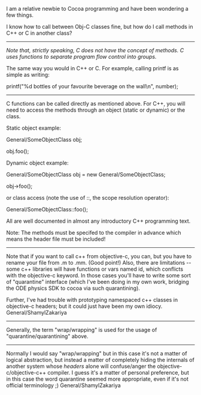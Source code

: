 I am a relative newbie to Cocoa programming and have been wondering a few things.

I know how to call between Obj-C classes fine, but how do I call methods in C++ or C in another class?

----

*Note that, strictly speaking, C does not have the concept of methods. C uses functions to separate program flow control into groups.*

The same way you would in C++ or C. For example, calling printf is as simple as writing:

    
printf("%d bottles of your favourite beverage on the wall\n", number);


----

C functions can be called directly as mentioned above.  For C++, you will need to access the methods through an object
(static or dynamic) or the class.

Static object example:

    
General/SomeObjectClass  obj;

obj.foo();


Dynamic object example:

    
General/SomeObjectClass  obj = new General/SomeObjectClass;

obj->foo();


or class access (note the use of ::, the scope resolution operator):

    
General/SomeObjectClass::foo();


All are well documented in almost any introductory C++ programming text.

Note:  The methods must be specifed to the compiler in advance which means the header file must be included!

----

Note that if you want to call c++ from objective-c, you can, but you have to rename your file from .m to .mm.  (Good point!)
Also, there are limitations -- some c++ libraries will have functions or vars named id, which conflicts with the objective-c keyword. In those cases you'll have to write some sort of "quarantine" interface (which I've been doing in my own work, bridging the ODE physics SDK to cocoa via such quarantining). 

Further, I've had trouble with prototyping namespaced c++ classes in objective-c headers; but it could just have been my own idiocy.
General/ShamylZakariya

---

Generally, the term "wrap/wrapping" is used for the usage of  "quarantine/quarantining" above.

---

Normally I would say "wrap/wrapping" but in this case it's not a matter of logical abstraction, but instead a matter of completely hiding the internals of another system whose *headers* alone will confuse/anger the objective-c/objective-c++ compiler. I guess it's a matter of personal preference, but in this case the word quarantine seemed more appropriate, even if it's not official terminology ;)
General/ShamylZakariya